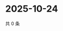 # 2025-10-24

共 0 条

<!-- BEGIN ZHIHUQUESTIONS -->
<!-- 最后更新时间 Fri Oct 24 2025 11:28:24 GMT+0800 (China Standard Time) -->

<!-- END ZHIHUQUESTIONS -->
